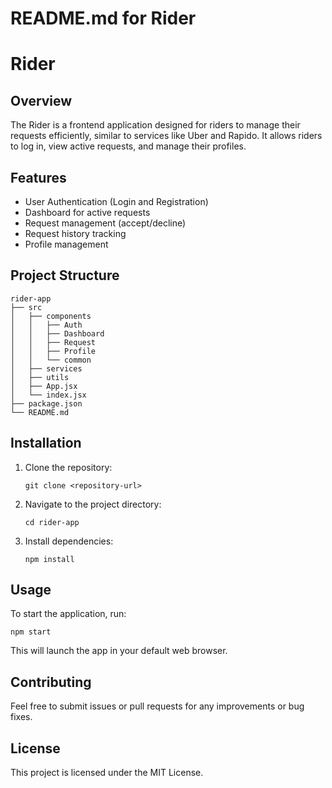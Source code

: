 # README.md for Rider

# Rider

## Overview
The Rider is a frontend application designed for riders to manage their requests efficiently, similar to services like Uber and Rapido. It allows riders to log in, view active requests, and manage their profiles.

## Features
- User Authentication (Login and Registration)
- Dashboard for active requests
- Request management (accept/decline)
- Request history tracking
- Profile management

## Project Structure
```
rider-app
├── src
│   ├── components
│   │   ├── Auth
│   │   ├── Dashboard
│   │   ├── Request
│   │   ├── Profile
│   │   └── common
│   ├── services
│   ├── utils
│   ├── App.jsx
│   └── index.jsx
├── package.json
└── README.md
```

## Installation
1. Clone the repository:
   ```
   git clone <repository-url>
   ```
2. Navigate to the project directory:
   ```
   cd rider-app
   ```
3. Install dependencies:
   ```
   npm install
   ```

## Usage
To start the application, run:
```
npm start
```
This will launch the app in your default web browser.

## Contributing
Feel free to submit issues or pull requests for any improvements or bug fixes.

## License
This project is licensed under the MIT License.